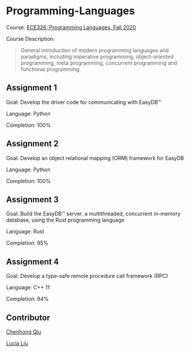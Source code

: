 # Programming-Languages #

Course: [ECE326: Programming Languages, Fall 2020](http://fs.csl.toronto.edu/~sunk/ece326.html) 

Course Description: 
> General introduction of modern programming languages and paradigms, including imperative programming, object-oriented programming, meta programming, concurrent programming and functional programming.  

## Assignment 1 ##

Goal: Develop the driver code for communicating with EasyDB™

Language: Python 

Completion: 100%

## Assignment 2 

Goal: Develop an object relational mapping (ORM) framework for EasyDB

Language: Python 

Completion: 100%

## Assignment 3 

Goal: Build the EasyDB™ server, a multithreaded, concurrent in-memory database, using the Rust programming language

Language: Rust 

Completion: 95%

## Assignment 4 

Goal: Develop a type-safe remote procedure call framework (RPC)

Language: C++ 11

Completion: 94%

## Contributor

[Chenhong Qiu](https://github.com/CChongQ)

[Lucia Liu](https://github.com/yixuannliu)
